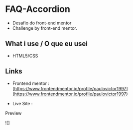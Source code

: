 # FAQ-Accordion

- Desafio do front-end mentor
- Challenge by front-end mentor.

## What i use / O que eu usei
 - HTML5/CSS

## Links 
 - Frontend mentor : [https://www.frontendmentor.io/profile/paulovictor1997](https://www.frontendmentor.io/profile/paulovictor1997)

 - Live Site : []()

Preview

![]

 
